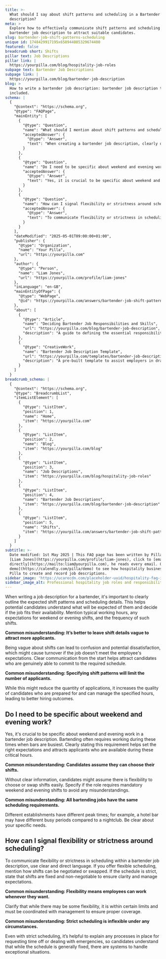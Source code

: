 ```yaml
---
title: >-
  What should I say about shift patterns and scheduling in a Bartender job
  description?
meta: >
  Explore how to effectively communicate shift patterns and scheduling in a
  bartender job description to attract suitable candidates.
slug: bartender-job-shift-patterns-scheduling
unique id: 1748429917195x658944085329674400
featured: false
breadcrumb short: Shifts
pillar text: Job Descriptions
pillar link: |
  https://yourpilla.com/blog/hospitality-job-roles
subpage text: Bartender Job Descriptions
subpage link: |
  https://yourpilla.com/blog/bartender-job-description
blog: >
  How to write a bartender job description: bartender job description template
  included.
schema: |
  {
    "@context": "https://schema.org",
    "@type": "FAQPage",
    "mainEntity": [
      {
        "@type": "Question",
        "name": "What should I mention about shift patterns and scheduling in a Bartender job description?",
        "acceptedAnswer": {
          "@type": "Answer",
          "text": "When creating a bartender job description, clearly outline the expected shift patterns and scheduling details. Include typical working hours, expectations for weekend or evening shifts, and the frequency of such shifts. Specific details help attract candidates prepared to commit to the required schedule and reduce potential dissatisfaction and turnover."
        }
      },
      {
        "@type": "Question",
        "name": "Do I need to be specific about weekend and evening work in a bartender job description?",
        "acceptedAnswer": {
          "@type": "Answer",
          "text": "Yes, it is crucial to be specific about weekend and evening work in a bartender job description. Bartending often requires working during busy periods, which are typically weekends and evenings. Clearly stating this requirement helps attract applicants who are available during these critical hours and set the right expectations from the start."
        }
      },
      {
        "@type": "Question",
        "name": "How can I signal flexibility or strictness around scheduling in a bartender job description?",
        "acceptedAnswer": {
          "@type": "Answer",
          "text": "To communicate flexibility or strictness in scheduling within a bartender job description, use clear and direct language. If the schedule offers flexibility, mention how shifts can be negotiated or swapped. If the schedule is strict, state that shifts are fixed and non-negotiable. Always clarify any processes for requesting time off or handling emergencies to manage expectations effectively."
        }
      }
    ],
    "dateModified": "2025-05-01T09:00:00+01:00",
    "publisher": {
      "@type": "Organization",
      "name": "Your Pilla",
      "url": "https://yourpilla.com"
    },
    "author": {
      "@type": "Person",
      "name": "Liam Jones",
      "url": "https://yourpilla.com/profile/liam-jones"
    },
    "inLanguage": "en-GB",
    "mainEntityOfPage": {
      "@type": "WebPage",
      "@id": "https://yourpilla.com/answers/bartender-job-shift-patterns-scheduling"
    },
    "about": [
      {
        "@type": "Article",
        "name": "Deciding Bartender Job Responsibilities and Skills",
        "url": "https://yourpilla.com/blog/bartender-job-description",
        "description": "A guide to defining the essential responsibilities and skills required for a bartender position."
      },
      {
        "@type": "CreativeWork",
        "name": "Bartender Job Description Template",
        "url": "https://yourpilla.com/templates/bartender-job-description",
        "description": "A pre-built template to assist employers in drafting a comprehensive bartender job description."
      }
    ]
  }
breadcrumb_schema: |
  {
    "@context": "https://schema.org",
    "@type": "BreadcrumbList",
    "itemListElement": [
      {
        "@type": "ListItem",
        "position": 1,
        "name": "Home",
        "item": "https://yourpilla.com"
      },
      {
        "@type": "ListItem",
        "position": 2,
        "name": "Blog",
        "item": "https://yourpilla.com/blog"
      },
      {
        "@type": "ListItem",
        "position": 3,
        "name": "Job Descriptions",
        "item": "https://yourpilla.com/blog/hospitality-job-roles"
      },
      {
        "@type": "ListItem",
        "position": 4,
        "name": "Bartender Job Descriptions",
        "item": "https://yourpilla.com/blog/bartender-job-description"
      },
      {
        "@type": "ListItem",
        "position": 5,
        "name": "Shifts",
        "item": "https://yourpilla.com/answers/bartender-job-shift-patterns-scheduling"
      }
    ]
  }
subtitle: >-
  Date modified: 1st May 2025 | This FAQ page has been written by Pilla Founder,
  [Liam Jones](https://yourpilla.com/profile/liam-jones), click to [email Liam
  directly](https://mailto:liam@yourpilla.com), he reads every email. Or [book a
  demo](https://calendly.com/pilla/demo) to see how hospitality businesses use
  Pilla to create and record job descriptions.
sidebar_image: 'https://ucarecdn.com/placeholder-uuid/hospitality-faq-image.jpg'
sidebar_image_alt: Professional hospitality job roles and responsibilities
---
```

When writing a job description for a bartender, it's important to clearly outline the expected shift patterns and scheduling details. This helps potential candidates understand what will be expected of them and decide if the job fits their availability. Mention typical working hours, any expectations for weekend or evening shifts, and the frequency of such shifts.

**Common misunderstanding: It’s better to leave shift details vague to attract more applicants.**

Being vague about shifts can lead to confusion and potential dissatisfaction, which might cause turnover if the job doesn't meet the employee's expectations. Clear communication from the start helps attract candidates who are genuinely able to commit to the required schedule.

**Common misunderstanding: Specifying shift patterns will limit the number of applicants.**

While this might reduce the quantity of applications, it increases the quality of candidates who are prepared for and can manage the specified hours, leading to better hiring outcomes.

## Do I need to be specific about weekend and evening work?

Yes, it's crucial to be specific about weekend and evening work in a bartender job description. Bartending often requires working during these times when bars are busiest. Clearly stating this requirement helps set the right expectations and attracts applicants who are available during these critical hours.

**Common misunderstanding: Candidates assume they can choose their shifts.**

Without clear information, candidates might assume there is flexibility to choose or swap shifts easily. Specify if the role requires mandatory weekend and evening shifts to avoid any misunderstandings.

**Common misunderstanding: All bartending jobs have the same scheduling requirements.**

Different establishments have different peak times; for example, a hotel bar may have different busy periods compared to a nightclub. Be clear about your specific needs.

## How can I signal flexibility or strictness around scheduling?

To communicate flexibility or strictness in scheduling within a bartender job description, use clear and direct language. If you offer flexible scheduling, mention how shifts can be negotiated or swapped. If the schedule is strict, state that shifts are fixed and non-negotiable to ensure clarity and manage expectations.

**Common misunderstanding: Flexibility means employees can work whenever they want.**

Clarify that while there may be some flexibility, it is within certain limits and must be coordinated with management to ensure proper coverage.

**Common misunderstanding: Strict scheduling is inflexible under any circumstances.**

Even with strict scheduling, it’s helpful to explain any processes in place for requesting time off or dealing with emergencies, so candidates understand that while the schedule is generally fixed, there are systems to handle exceptional situations.
